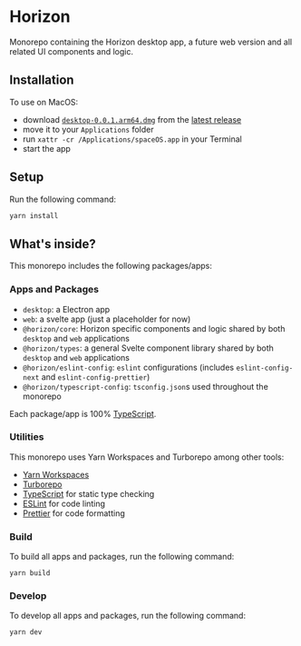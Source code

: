 # Horizon

Monorepo containing the Horizon desktop app, a future web version and all related UI components and logic.

## Installation

To use on MacOS:

- download [`desktop-0.0.1.arm64.dmg`](https://github.com/deta/horizon/releases/latest/download/desktop-0.0.1.arm64.dmg) from the [latest release](https://github.com/deta/horizon/releases/latest)
- move it to your `Applications` folder
- run `xattr -cr /Applications/spaceOS.app` in your Terminal
- start the app

## Setup

Run the following command:

```sh
yarn install
```

## What's inside?

This monorepo includes the following packages/apps:

### Apps and Packages

- `desktop`: a Electron app
- `web`: a svelte app (just a placeholder for now)
- `@horizon/core`: Horizon specific components and logic shared by both `desktop` and `web` applications
- `@horizon/types`: a general Svelte component library shared by both `desktop` and `web` applications
- `@horizon/eslint-config`: `eslint` configurations (includes `eslint-config-next` and `eslint-config-prettier`)
- `@horizon/typescript-config`: `tsconfig.json`s used throughout the monorepo

Each package/app is 100% [TypeScript](https://www.typescriptlang.org/).

### Utilities

This monorepo uses Yarn Workspaces and Turborepo among other tools:

- [Yarn Workspaces](https://classic.yarnpkg.com/lang/en/docs/workspaces/)
- [Turborepo](https://turbo.build/)
- [TypeScript](https://www.typescriptlang.org/) for static type checking
- [ESLint](https://eslint.org/) for code linting
- [Prettier](https://prettier.io) for code formatting

### Build

To build all apps and packages, run the following command:

```
yarn build
```

### Develop

To develop all apps and packages, run the following command:

```
yarn dev
```
